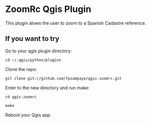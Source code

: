 ZoomRc Qgis Plugin
==================

This plugin alows the user to zoom to a Spanish Cadastre reference.


If you want to try
-------------------

Go to your qgis plugin directory:

  `cd ~/.qgis/python/plugins`
  
Clone the repo:

  `git clone git://github.com/fpsampayo/qgis-zoomrc.git`
  
Enter to the new directory and run make:

  `cd qgis-zoomrc`
  
  `make`

Reboot your Qgis app.
